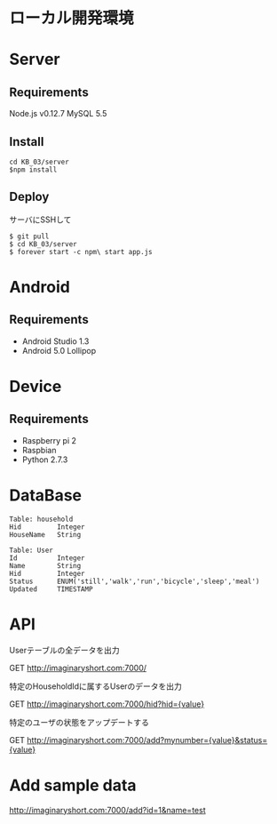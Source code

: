 # ローカル開発環境

# Server
## Requirements
Node.js v0.12.7
MySQL 5.5

## Install
```
cd KB_03/server
$npm install
```

## Deploy
サーバにSSHして
```
$ git pull
$ cd KB_03/server
$ forever start -c npm\ start app.js
```

# Android
## Requirements
* Android Studio 1.3
* Android 5.0 Lollipop

# Device
## Requirements
* Raspberry pi 2
* Raspbian
* Python 2.7.3

# DataBase
```
Table: household
Hid         Integer
HouseName   String
```

```
Table: User
Id          Integer
Name        String
Hid         Integer
Status      ENUM('still','walk','run','bicycle','sleep','meal')
Updated     TIMESTAMP
```

# API
Userテーブルの全データを出力

GET http://imaginaryshort.com:7000/

特定のHouseholdIdに属するUserのデータを出力

GET http://imaginaryshort.com:7000/hid?hid={value}

特定のユーザの状態をアップデートする

GET http://imaginaryshort.com:7000/add?mynumber={value}&status={value}

# Add sample data
http://imaginaryshort.com:7000/add?id=1&name=test
